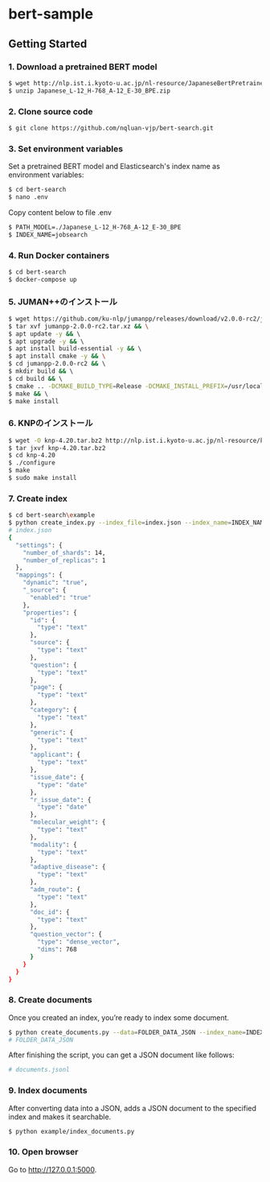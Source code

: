 # bert-sample

## Getting Started

### 1. Download a pretrained BERT model


```bash
$ wget http://nlp.ist.i.kyoto-u.ac.jp/nl-resource/JapaneseBertPretrainedModel/Japanese_L-12_H-768_A-12_E-30_BPE.zip
$ unzip Japanese_L-12_H-768_A-12_E-30_BPE.zip
```


### 2. Clone source code 

```bash
$ git clone https://github.com/nqluan-vjp/bert-search.git
```


### 3. Set environment variables 

Set a pretrained BERT model and Elasticsearch's index name as environment variables:
 
```bash
$ cd bert-search
$ nano .env
```

Copy content below to file .env

```bash
$ PATH_MODEL=./Japanese_L-12_H-768_A-12_E-30_BPE
$ INDEX_NAME=jobsearch
```

### 4. Run Docker containers


```bash
$ cd bert-search
$ docker-compose up
```


### 5. JUMAN++のインストール 


```bash
$ wget https://github.com/ku-nlp/jumanpp/releases/download/v2.0.0-rc2/jumanpp-2.0.0-rc2.tar.xz && \
$ tar xvf jumanpp-2.0.0-rc2.tar.xz && \
$ apt update -y && \ 
$ apt upgrade -y && \ 
$ apt install build-essential -y && \ 
$ apt install cmake -y && \
$ cd jumanpp-2.0.0-rc2 && \ 
$ mkdir build && \ 
$ cd build && \ 
$ cmake .. -DCMAKE_BUILD_TYPE=Release -DCMAKE_INSTALL_PREFIX=/usr/local && \ 
$ make && \ 
$ make install
```

### 6. KNPのインストール


```bash
$ wget -O knp-4.20.tar.bz2 http://nlp.ist.i.kyoto-u.ac.jp/nl-resource/knp/knp-4.20.tar.bz2
$ tar jxvf knp-4.20.tar.bz2
$ cd knp-4.20
$ ./configure
$ make
$ sudo make install
```


### 7. Create index

```bash
$ cd bert-search\example
$ python create_index.py --index_file=index.json --index_name=INDEX_NAME
# index.json
{
  "settings": {
    "number_of_shards": 14,
    "number_of_replicas": 1
  },
  "mappings": {
    "dynamic": "true",
    "_source": {
      "enabled": "true"
    },
    "properties": {
      "id": {
        "type": "text"
      },
      "source": {
        "type": "text"
      },
	  "question": {
        "type": "text"
      },
	  "page": {
        "type": "text"
      },
	  "category": {
        "type": "text"
      },
	  "generic": {
        "type": "text"
      },
	  "applicant": {
        "type": "text"
      },
	  "issue_date": {
        "type": "date"
      },
	  "r_issue_date": {
        "type": "date"
      },
	  "molecular_weight": {
        "type": "text"
      },
	  "modality": {
        "type": "text"
      },
	  "adaptive_disease": {
        "type": "text"
      },
	  "adm_route": {
        "type": "text"
      },
	  "doc_id": {
        "type": "text"
      },
      "question_vector": {
        "type": "dense_vector",
        "dims": 768
      }
    }
  }
}
```


### 8. Create documents

Once you created an index, you’re ready to index some document.

```bash
$ python create_documents.py --data=FOLDER_DATA_JSON --index_name=INDEX_NAME
# FOLDER_DATA_JSON
```

After finishing the script, you can get a JSON document like follows:

```python
# documents.jsonl
```

### 9. Index documents

After converting data into a JSON, adds a JSON document to the specified index and makes it searchable.

```bash
$ python example/index_documents.py
```

### 10. Open browser

Go to <http://127.0.0.1:5000>.